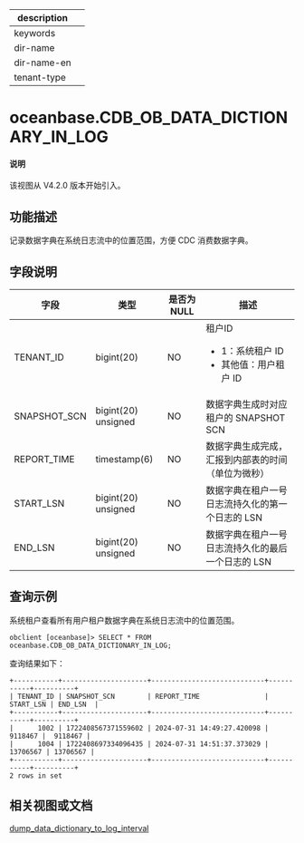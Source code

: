 |description||
|---|---|
|keywords||
|dir-name||
|dir-name-en||
|tenant-type||

# oceanbase.CDB_OB_DATA_DICTIONARY_IN_LOG

<main id="notice" type='explain'>
<h4>说明</h4>
<p>该视图从 V4.2.0 版本开始引入。</p>
</main>

## 功能描述

记录数据字典在系统日志流中的位置范围，方便 CDC 消费数据字典。

## 字段说明

| **字段** | **类型** | **是否为 NULL** | **描述** |
| --- | --- | --- | --- |
| TENANT_ID | bigint(20) | NO | 租户ID<ul><li> 1：系统租户 ID  </li><li> 其他值：用户租户 ID </li></ul>|
| SNAPSHOT_SCN | bigint(20) unsigned | NO | 数据字典生成时对应租户的 SNAPSHOT SCN |
| REPORT_TIME | timestamp(6) | NO |  数据字典生成完成，汇报到内部表的时间  （单位为微秒） |
| START_LSN | bigint(20) unsigned | NO | 数据字典在租户一号日志流持久化的第一个日志的 LSN |
| END_LSN | bigint(20) unsigned | NO | 数据字典在租户一号日志流持久化的最后一个日志的 LSN |

## 查询示例

系统租户查看所有用户租户数据字典在系统日志流中的位置范围。

```shell
obclient [oceanbase]> SELECT * FROM oceanbase.CDB_OB_DATA_DICTIONARY_IN_LOG;
```

查询结果如下：

```shell
+-----------+---------------------+----------------------------+-----------+----------+
| TENANT_ID | SNAPSHOT_SCN        | REPORT_TIME                | START_LSN | END_LSN  |
+-----------+---------------------+----------------------------+-----------+----------+
|      1002 | 1722408567371559602 | 2024-07-31 14:49:27.420098 |   9118467 |  9118467 |
|      1004 | 1722408697334096435 | 2024-07-31 14:51:37.373029 |  13706567 | 13706567 |
+-----------+---------------------+----------------------------+-----------+----------+
2 rows in set
```

## 相关视图或文档

[dump_data_dictionary_to_log_interval](../../../800.configuration-items-and-system-variables/100.system-configuration-items/400.tenant-level-configuration-items/6300.dump_data_dictionary_to_log_interval.md)
